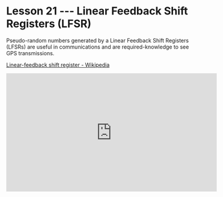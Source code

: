 # Lesson 21 --- Linear Feedback Shift Registers (LFSR)

Pseudo-random numbers generated by a Linear Feedback Shift Registers (LFSRs) are useful in communications and are required-knowledge to see GPS transmissions.

[Linear-feedback shift register - Wikipedia](https://en.wikipedia.org/wiki/Linear-feedback_shift_register)

<iframe width="560" height="315" src="https://www.youtube.com/embed/SVyTSfeO2do" title="YouTube video player" frameborder="0" allow="accelerometer; autoplay; clipboard-write; encrypted-media; gyroscope; picture-in-picture" allowfullscreen></iframe>

